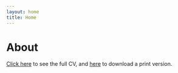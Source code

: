 ```yaml
---
layout: home
title: Home
---
```


# About

[Click here](/cv) to see the full CV, and [here](/cv.pdf) to download a print version. 
